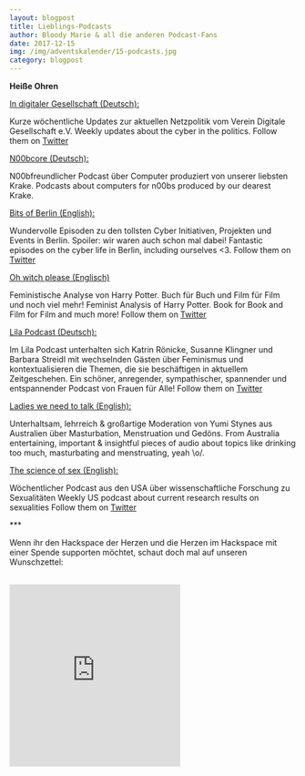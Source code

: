 ```yaml
---
layout: blogpost
title: Lieblings-Podcasts
author: Bloody Marie & all die anderen Podcast-Fans
date: 2017-12-15
img: /img/adventskalender/15-podcasts.jpg
category: blogpost
---
```


**Heiße Ohren**

[In digitaler Gesellschaft (Deutsch):](https://soundcloud.com/digiges)

Kurze wöchentliche Updates zur aktuellen Netzpolitik vom Verein Digitale Gesellschaft e.V.
Weekly updates about the cyber in the politics.
Follow them on [Twitter](https://twitter.com/digiges)

[N00bcore (Deutsch):](http://n00bcore.de/)

N00bfreundlicher Podcast über Computer produziert von unserer liebsten Krake.
Podcasts about computers for n00bs produced by our dearest Krake.

[Bits of Berlin (English):](http://bitsofberlin.org)

Wundervolle Episoden zu den tollsten Cyber Initiativen, Projekten und Events in Berlin. Spoiler: wir waren auch schon mal dabei!
Fantastic episodes on the cyber life in Berlin, including ourselves <3.
Follow them on [Twitter](https://twitter.com/bitsofberlin)

[Oh witch please (Englisch)](http://ohwitchplease.ca/)

Feministische Analyse von Harry Potter. Buch für Buch und Film für Film und noch viel mehr!
Feminist Analysis of Harry Potter. Book for Book and Film for Film and much more!
Follow them on [Twitter](https://twitter.com/ohwitchplease)

[Lila Podcast (Deutsch):](https://lila-podcast.de)

Im Lila Podcast unterhalten sich Katrin Rönicke, Susanne Klingner und Barbara Streidl mit wechselnden Gästen über Feminismus und kontextualisieren die Themen, die sie beschäftigen in aktuellem Zeitgeschehen. Ein schöner, anregender, sympathischer, spannender und entspannender Podcast von Frauen für Alle!
Follow them on [Twitter](https://twitter.com/lilapodcast)

[Ladies we need to talk (English):](http://www.abc.net.au/radio/programs/ladies-we-need-to-talk/)

Unterhaltsam, lehrreich & großartige Moderation von Yumi Stynes aus Australien über Masturbation, Menstruation und Gedöns.
From Australia entertaining, important & insightful pieces of audio about topics like drinking too much, masturbating and menstruating, yeah \o/.

[The science of sex (English):](https://soundcloud.com/user-252312803)

Wöchentlicher Podcast aus den USA über wissenschaftliche Forschung zu Sexualitäten
Weekly US podcast about current research results on sexualities
Follow them on [Twitter](https://twitter.com/ScienceofSexPod)

\*\*\*

Wenn ihr den Hackspace der Herzen und die Herzen im Hackspace mit einer Spende supporten möchtet, schaut doch mal auf unseren Wunschzettel:

<br>
<iframe frameborder="0" marginheight="0" marginwidth="0" src="https://www.betterplace-widget.org/projects/58907?l=de" height="320">Informieren und spenden: <a href='https://www.betterplace.org/de/projects/58907-merry-drucking-adventskalender-der-heart-of-code-e-v' target='_blank'>„Merry Drucking - Adventskalender der Heart of Code e.V.“</a> auf betterplace.org öffnen.</iframe>
<br>
